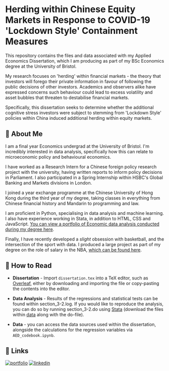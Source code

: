 
# Herding within Chinese Equity Markets in Response to COVID-19 'Lockdown Style' Containment Measures

This repository contains the files and data associated with my Applied Economics Dissertation, which I am producing as part of my BSc Economics degree at the University of Bristol.

My research focuses on 'herding' within financial markets - the theory that investors will forego their private information in favour of following the public decisions of other investors. Academics and observers alike have expressed concerns such behaviour could lead to excess volatility and asset bubbles that threaten to destabilise financial markets. 

Specifically, this dissertation seeks to determine whether the additional cognitive stress investors were subject to stemming from 'Lockdown Style' policies within China induced additional herding within equity markets.


## 🚀 About Me
I am a final year Economics undergrad at the University of Bristol. I'm incredibly interested in data analysis, specifically how this can relate to microeconomic policy and behavioural economics.

I have worked as a Research Intern for a Chinese foreign policy research project with the university, having written reports to inform policy decisions in Parliament. I also participated in a Spring Internship within HSBC's Global Banking and Markets divisions in London.

I joined a year exchange programme at the Chinese University of Hong Kong during the third year of my degree, taking classes in everything from Chinese financial history and Mandarin to programming and law.

I am proficient in Python, specialising in data analysis and machine learning. I also have experience working in Stata, in addition to HTML, CSS and JavaScript. [You can view a portfolio of Economic data analysis conducted during my degree here](https://slblundell.github.io/).

Finally, I have recently developed a *slight* obsession with basketball, and the intersection of the sport with data. I produced a large project as part of my degree on the role of salary in the NBA, [which can be found here](https://slblundell.github.io/project.html).


## 📖 How to Read

- **Dissertation** - Import `dissertation.tex` into a TeX editor, such as [Overleaf](www.overleaf.com), either by downloading and importing the file or copy-pasting the contents into the editor.

- **Data Analysis** - Results of the  regressions and statistical tests can be found within section_3-2.log. If you would like to reproduce the analysis, you can do so by running section_3-2.do using [Stata](https://www.stata.com/) (download the files within [data](https://github.com/SLBlundell/Economics-Dissertation/tree/main/data) along with the do-file).

- **Data** - you can access the data sources used within the dissertation, alongside the calculations for the regression variables via `AED_codebook.ipynb`.
## 🔗 Links
[![portfolio](https://img.shields.io/badge/my_portfolio-000?style=for-the-badge&logo=ko-fi&logoColor=white)](https://slblundell.github.io/project.html)
[![linkedin](https://img.shields.io/badge/linkedin-0A66C2?style=for-the-badge&logo=linkedin&logoColor=white)](https://www.linkedin.com/in/sam-blundell-7608b7196/)


